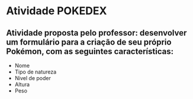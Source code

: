 # Atividade POKEDEX 

## Atividade proposta pelo professor: desenvolver um formulário para a criação de seu próprio Pokémon, com as seguintes características:

- Nome
- Tipo de natureza
- Nivel de poder
- Altura
- Peso

  
